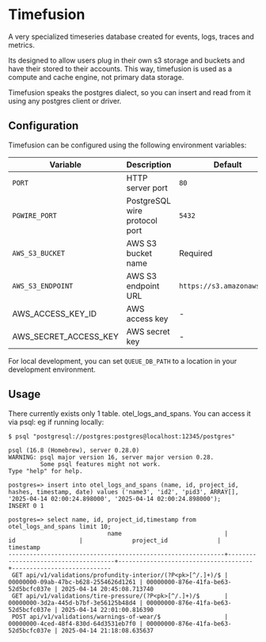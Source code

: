 # Timefusion

A very specialized timeseries database created for events, logs, traces and metrics.

Its designed to allow users plug in their own s3 storage and buckets and have their stored to their accounts.
This way, timefusion is used as a compute and cache engine, not primary data storage.

Timefusion speaks the postgres dialect, so you can insert and read from it using any postgres client or driver.

## Configuration

Timefusion can be configured using the following environment variables:

| Variable              | Description                   | Default                    |
| --------------------- | ----------------------------- | -------------------------- |
| `PORT`                | HTTP server port              | `80`                       |
| `PGWIRE_PORT`         | PostgreSQL wire protocol port | `5432`                     |
| `AWS_S3_BUCKET`       | AWS S3 bucket name            | Required                   |
| `AWS_S3_ENDPOINT`     | AWS S3 endpoint URL           | `https://s3.amazonaws.com` |
| AWS_ACCESS_KEY_ID     | AWS access key                | -                          |
| AWS_SECRET_ACCESS_KEY | AWS secret key                | -                          |

For local development, you can set `QUEUE_DB_PATH` to a location in your development environment.

## Usage

There currently exists only 1 table. otel_logs_and_spans.
You can access it via psql: eg if running locally:

```
$ psql "postgresql://postgres:postgres@localhost:12345/postgres"

psql (16.8 (Homebrew), server 0.28.0)
WARNING: psql major version 16, server major version 0.28.
         Some psql features might not work.
Type "help" for help.

postgres=> insert into otel_logs_and_spans (name, id, project_id, hashes, timestamp, date) values ('name3', 'id2', 'pid3', ARRAY[], '2025-04-14 02:00:24.898000', '2025-04-14 02:00:24.898000');
INSERT 0 1

postgres=> select name, id, project_id,timestamp from otel_logs_and_spans limit 10;
                            name                             |                  id                  |              project_id              |         timestamp
-------------------------------------------------------------+--------------------------------------+--------------------------------------+----------------------------
 GET api/v1/validations/profundity-interior/(?P<pk>[^/.]+)/$ | 00000000-09ab-47bc-b628-2554626d1261 | 00000000-876e-41fa-be63-52d5bcfc037e | 2025-04-14 20:45:08.713740
 GET api/v1/validations/tire-pressure/(?P<pk>[^/.]+)/$       | 00000000-3d2a-445d-b7bf-3e56125b48d4 | 00000000-876e-41fa-be63-52d5bcfc037e | 2025-04-14 22:01:00.816390
 POST api/v1/validations/warnings-of-wear/$                  | 00000000-4ced-48f4-830d-64d3531eb7f0 | 00000000-876e-41fa-be63-52d5bcfc037e | 2025-04-14 21:18:08.635637

```

```

```
